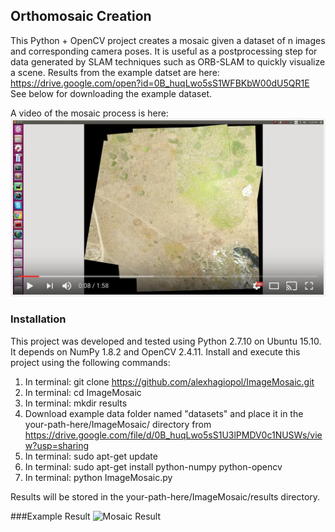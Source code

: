 ## Orthomosaic Creation

This Python + OpenCV project creates a mosaic given a dataset of n images and corresponding camera poses. It is useful as a postprocessing step for data generated by SLAM techniques such as ORB-SLAM to quickly visualize a scene.  Results from the example datset are here: https://drive.google.com/open?id=0B_huqLwo5sS1WFBKbW00dU5QR1E See below for downloading the example dataset.

A video of the mosaic process is here:
[![Orthomosaic Example](figures/thumbnail.png)](https://www.youtube.com/watch?v=OslSIGMko7I "Orthomosaic Example")

### Installation
This project was developed and tested using Python 2.7.10 on Ubuntu 15.10. It depends on NumPy 1.8.2 and OpenCV 2.4.11. Install and execute this project using the following commands:

1. In terminal: git clone https://github.com/alexhagiopol/ImageMosaic.git
2. In terminal: cd ImageMosaic
3. In terminal: mkdir results
4. Download example data folder named "datasets" and place it in the your-path-here/ImageMosaic/ directory from https://drive.google.com/file/d/0B_huqLwo5sS1U3lPMDV0c1NUSWs/view?usp=sharing
5. In terminal: sudo apt-get update
6. In terminal: sudo apt-get install python-numpy python-opencv
7. In terminal: python ImageMosaic.py

Results will be stored in the your-path-here/ImageMosaic/results directory.

###Example Result
![Mosaic Result](https://github.com/alexhagiopol/ImageMosaic/blob/master/finalResult.png)



